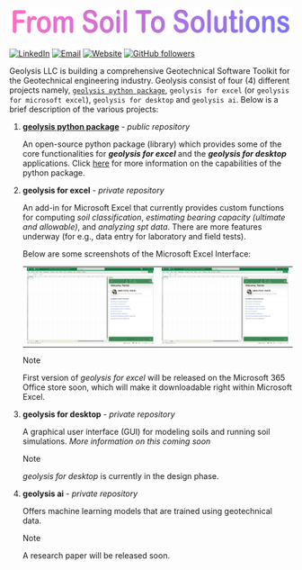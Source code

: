 [geolysis_pkg_url]: https://github.com/patrickboateng/geolysis

[linkedin_url]: https://www.linkedin.com/company/geolysis-llc/


<h1 align="center">
<a href="https://linkedin.com/company/geolysis-llc" target="_blank" rel="noopener noreferrer">
<img src="https://raw.githubusercontent.com/geolysis-dev/.github/main/profile/assets/tagline.svg" alt="tag-line" />
</a>
</h1>

[![LinkedIn](https://img.shields.io/badge/-Linkedin-blue?style=for-the-badge&logo=linkedin)][linkedin_url]
[![Email](https://img.shields.io/badge/-Email-red?style=for-the-badge&logo=gmail&logoColor=white)](mailto:support@geolysisllc.com)
[![Website](https://img.shields.io/badge/Website-black?style=for-the-badge)](https://geolysisllc.com)
[![GitHub followers](https://img.shields.io/github/followers/geolysis-dev?label=Followers&style=for-the-badge&logo=github)](https://github.com/geolysis-dev)

Geolysis LLC is building a comprehensive Geotechnical Software Toolkit for the
Geotechnical engineering industry. Geolysis consist of four (4) different
projects namely,
[`geolysis python package`][geolysis_pkg_url],
`geolysis for excel` (or `geolysis for microsoft excel`),
`geolysis for desktop` and `geolysis ai`. Below is a brief description of the
various projects:

1. [**geolysis python package**][geolysis_pkg_url] - _public repository_

   An open-source python package (library) which provides some of the core
   functionalities for _**geolysis for excel**_ and the
   _**geolysis for desktop**_ applications. Click [here][geolysis_pkg_url] for
   more information on the capabilities of the python package.

1. **geolysis for excel** - _private repository_

   An add-in for Microsoft Excel that currently provides custom functions
   for computing _soil classification_,
   _estimating bearing capacity (ultimate and allowable)_, and
   _analyzing spt data_. There are more features underway (for e.g.,
   data entry for laboratory and field tests).

   Below are some screenshots of the Microsoft Excel Interface:

   <table>
     <tr>
       <td>
         <img src="./assets/geolysis-excel-home-interface.png" 
         alt="geolysis excel homepage">
       </td>
       <td>
         <img src="./assets/geolysis-excel-home-interface.png" 
         alt="geolysis excel homepage">
       </td>
     </tr>
   </table>

   > [!NOTE]
   > First version of _geolysis for excel_ will be released on the Microsoft
   > 365 Office store soon, which will make it downloadable right within
   > Microsoft Excel.

1. **geolysis for desktop** - _private repository_

   A graphical user interface (GUI) for modeling soils and running soil
   simulations. _More information on this coming soon_

   > [!NOTE]
   > _geolysis for desktop_ is currently in the design phase.

1. **geolysis ai** - _private repository_

   Offers machine learning models that are trained using geotechnical data.

   > [!NOTE]
   > A research paper will be released soon.
